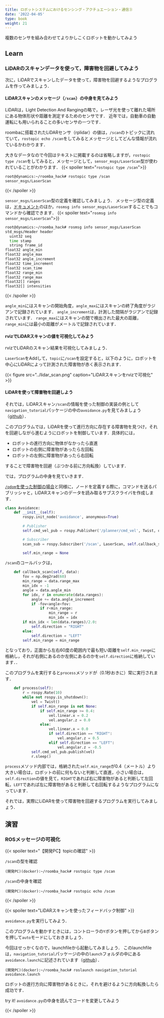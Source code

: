 ```yaml
---
title: ロボットシステムにおけるセンシング・アクチュエーション・通信③
date: '2022-04-05'
type: book
weight: 21
---
```


複数のセンサを組み合わせてよりかしこくロボットを動かしてみよう
<!--more-->

## Learn

### LiDARのスキャンデータを使って，障害物を回避してみよう

次に，LiDARでスキャンしたデータを使って，障害物を回避するようなプログラムを作ってみましょう．


#### LiDARスキャンのメッセージ（`/scan`）の中身を見てみよう

LiDARは，Light Detection And Rangingの略で，レーザ光を使って離れた場所にある物体形状や距離を測定するためのセンサです．
近年では，自動車の自動運転にも用いられることの多いセンサの一つです．

roombaに搭載されたLiDARセンサ（rplidar）の値は，`/scan`のトピックに流れていて，`rostopic echo /scan`をしてみるとメッセージとしてどんな情報が流れているかわかります．

大きなデータなので今回はテキストに掲載するのは省略しますが，`rostopic type /scan`をしてみると，メッセージとして，`sensor_msgs/LaserScan`型が使われていることがわかります．
{{< spoiler text="`rostopic type /scan`">}}
```bash
root@dynamics:~/roomba_hack# rostopic type /scan
sensor_msgs/LaserScan
```
{{< /spoiler >}}

`sensor_msgs/LaserScan`型の定義を確認してみましょう．
メッセージ型の定義は，[ドキュメント](http://docs.ros.org/en/melodic/api/sensor_msgs/html/msg/LaserScan.html)のほか，`rosmsg info sensor_msgs/LaserScan`することでもコマンドから確認できます．
{{< spoiler text="`rosmsg info sensor_msgs/LaserScan`">}}
```bash
root@dynamics:~/roomba_hack# rosmsg info sensor_msgs/LaserScan
std_msgs/Header header
  uint32 seq
  time stamp
  string frame_id
float32 angle_min
float32 angle_max
float32 angle_increment
float32 time_increment
float32 scan_time
float32 range_min
float32 range_max
float32[] ranges
float32[] intensities
```
{{< /spoiler >}}

`angle_min`にはスキャンの開始角度，`angle_max`にはスキャンの終了角度がラジアンで記録されています．
`angle_increment`は，計測した間隔がラジアンで記録されています．
`range_max`にはスキャンの間で検出された最大の距離，`range_min`には最小の距離がメートルで記録されています．


#### rvizでLiDARスキャンの値を可視化してみよう

rvizでLiDARのスキャン結果を可視化してみましょう．

`LaserScan`をAddして，`topic`に`/scan`を設定すると，以下のように，ロボットを中心にLiDARによって計測された障害物が赤く表示されます．

{{< figure src="../lidar_scan.png" caption="LiDARスキャンをrvizで可視化" >}}


#### LiDARを使って障害物を回避しよう

それでは，LiDARスキャン`/scan`の情報を使った制御の実装の例として`navigation_tutorial`パッケージの中の`avoidance.py`を見てみましょう（[github](https://github.com/matsuolab/roomba_hack/blob/master/catkin_ws/src/navigation_tutorial/scripts/avoidance.py)）．

このプログラムでは，LiDARを使って進行方向に存在する障害物を見つけ，それを回避しながら進むようにロボットを制御しています．具体的には，

- ロボットの進行方向に物体がなかったら直進
- ロボットの右側に障害物があったら左回転
- ロボットの左側に障害物があったら右回転

することで障害物を回避（ぶつかる前に方向転換）しています．


では，プログラムの中身を見ていきます．

[`/odom`を使った制御の場合](../sensing2/)と同様に，ノードを定義する際に，コマンドを送るパブリッシャと，LiDARスキャンのデータを読み取るサブスクライバを作成します．
```python
class Avoidance:
    def __init__(self):
        rospy.init_node('avoidance', anonymous=True)
        
        # Publisher
        self.cmd_vel_pub = rospy.Publisher('/planner/cmd_vel', Twist, queue_size=10)

        # Subscriber
        scan_sub = rospy.Subscriber('/scan', LaserScan, self.callback_scan)

        self.min_range = None
```

`/scan`のコールバックは，
```python
    def callback_scan(self, data):
        fov = np.deg2rad(60)
        min_range = data.range_max
        min_idx = -1
        angle = data.angle_min
        for idx, r in enumerate(data.ranges):
            angle += data.angle_increment
            if -fov<angle<fov:
                if r<min_range:
                    min_range = r
                    min_idx = idx
        if min_idx < len(data.ranges)/2.0:
            self.direction = "RIGHT"
        else:
            self.direction = "LEFT"
        self.min_range = min_range
```
となっており，正面から左右60度の範囲内で最も短い距離を`self.min_range`に格納し，それが右側にあるのか左側にあるのかを`self.direction`に格納しています．．


このプログラムを実行すると`process`メソッドが（0.1秒おきに）常に実行されます．
```python
    def process(self):
        r = rospy.Rate(10)
        while not rospy.is_shutdown():
            vel = Twist()
            if self.min_range is not None:
                if self.min_range >= 0.4:
                    vel.linear.x = 0.2
                    vel.angular.z = 0.0
                else:
                    vel.linear.x = 0.0
                    if self.direction == "RIGHT":
                        vel.angular.z = 0.5
                    elif self.direction == "LEFT":
                        vel.angular.z = -0.5
            self.cmd_vel_pub.publish(vel)
            r.sleep()
```

`process`メソッド内部では，格納された`self.min_range`が0.4（メートル）より大きい場合は，ロボットの前に何もないと判断して直進，小さい場合は，`self.direction`の値を見て，`RIGHT`であれば右に障害物があると判断して左回転，`LEFT`であれば左に障害物があると判断して右回転するようなプログラムになっています．

それでは，実際にLiDARを使って障害物を回避するプログラムを実行してみましょう．

## 演習

### ROSメッセージの可視化
{{< spoiler text="【開発PC】topicの確認" >}}

`/scan`の型を確認

```shell
(開発PC)(docker):~/roomba_hack# rostopic type /scan
```

`/scan`の中身を確認
```shell
(開発PC)(docker):~/roomba_hack# rostopic echo /scan
```
{{< /spoiler >}}

{{< spoiler text="LiDARスキャンを使ったフィードバック制御" >}}


`avoidance.py`を実行してみよう．

このプログラムを動かすときには，コントローラの`Y`ボタンを押してから`B`ボタンを押して`auto`モードにしておきましょう．

今回はせっかくなので，launchfileから起動してみましょう．
このlaunchfileは，`navigation_tutorial`パッケージの中の`launch`フォルダの中にある`avoidance.launch`に記述されています（[github](https://github.com/matsuolab/roomba_hack/blob/master/catkin_ws/src/navigation_tutorial/launch/avoidance.launch)）．


```shell
(開発PC)(docker):~/roomba_hack# roslaunch navigation_tutorial avoidance.launch
```

ロボットの進行方向に障害物があるときに，それを避けるように方向転換したら成功です．

try it! `avoidance.py`の中身を読んでコードを変更してみよう

{{< /spoiler >}}
